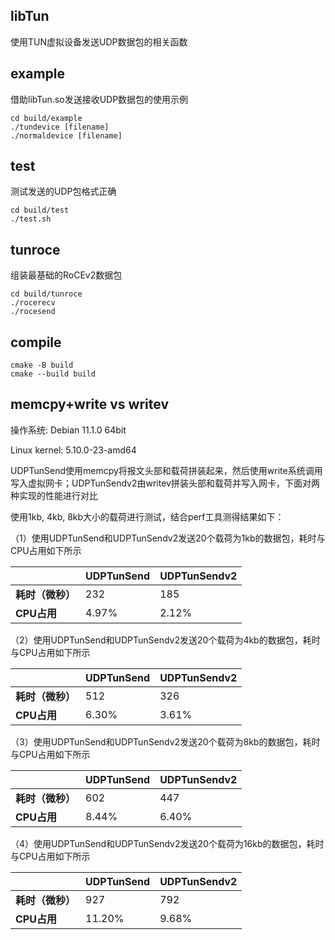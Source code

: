 

## libTun

使用TUN虚拟设备发送UDP数据包的相关函数

## example

借助libTun.so发送接收UDP数据包的使用示例

```shell
cd build/example
./tundevice [filename]
./normaldevice [filename]
```

## test

测试发送的UDP包格式正确

```shell
cd build/test
./test.sh
```

## tunroce

组装最基础的RoCEv2数据包

```shell
cd build/tunroce
./rocerecv
./rocesend
```

## compile

```shell
cmake -B build
cmake --build build
```

## memcpy+write vs writev

操作系统: Debian 11.1.0 64bit 

Linux kernel: 5.10.0-23-amd64

UDPTunSend使用memcpy将报文头部和载荷拼装起来，然后使用write系统调用写入虚拟网卡；UDPTunSendv2由writev拼装头部和载荷并写入网卡，下面对两种实现的性能进行对比

使用1kb, 4kb, 8kb大小的载荷进行测试，结合perf工具测得结果如下：

（1）使用UDPTunSend和UDPTunSendv2发送20个载荷为1kb的数据包，耗时与CPU占用如下所示

|                       | UDPTunSend | UDPTunSendv2 |
| --------------------- | ---------- | ------------ |
| **耗时（微秒）** | 232        | 185          |
| **CPU占用**           | 4.97%      | 2.12%        |

（2）使用UDPTunSend和UDPTunSendv2发送20个载荷为4kb的数据包，耗时与CPU占用如下所示

|                       | **UDPTunSend** | **UDPTunSendv2** |
| --------------------- | -------------- | ---------------- |
| **耗时（微秒）** | 512            | 326              |
| **CPU占用**           | 6.30%          | 3.61%            |

（3）使用UDPTunSend和UDPTunSendv2发送20个载荷为8kb的数据包，耗时与CPU占用如下所示

|                       | UDPTunSend | UDPTunSendv2 |
| --------------------- | ---------- | ------------ |
| **耗时（微秒）** | 602        | 447          |
| **CPU占用**           | 8.44%      | 6.40%        |

（4）使用UDPTunSend和UDPTunSendv2发送20个载荷为16kb的数据包，耗时与CPU占用如下所示

|                  | UDPTunSend | UDPTunSendv2 |
| ---------------- | ---------- | ------------ |
| **耗时（微秒）** | 927        | 792          |
| **CPU占用**      | 11.20%     | 9.68%        |

